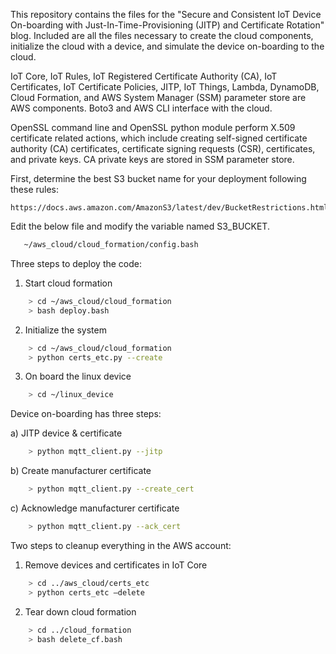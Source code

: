 This repository contains the files for the "Secure and Consistent IoT Device On-boarding with Just-In-Time-Provisioning (JITP) and Certificate Rotation" blog. Included are all the files necessary to create the cloud components, initialize the cloud with a device, and simulate the device on-boarding to the cloud. 

IoT Core, IoT Rules, IoT Registered Certificate Authority (CA), IoT Certificates, IoT Certificate Policies, JITP, IoT Things, Lambda, DynamoDB, Cloud Formation, and AWS System Manager (SSM) parameter store are AWS components. Boto3 and AWS CLI interface with the cloud. 

OpenSSL command line and OpenSSL python module perform X.509 certificate related actions, which include creating self-signed certificate authority (CA) certificates, certificate signing requests (CSR), certificates, and private keys. CA private keys are stored in SSM parameter store.

First, determine the best S3 bucket name for your deployment following these rules:
```
https://docs.aws.amazon.com/AmazonS3/latest/dev/BucketRestrictions.html#bucketnamingrules
```
Edit the below file and modify the variable named S3_BUCKET.
```bash
   ~/aws_cloud/cloud_formation/config.bash
```

Three steps to deploy the code:
1) Start cloud formation
```bash
    > cd ~/aws_cloud/cloud_formation
    > bash deploy.bash
```
2) Initialize the system
```bash
    > cd ~/aws_cloud/cloud_formation
    > python certs_etc.py --create
```
3) On board the linux device
```bash
    > cd ~/linux_device
```
Device on-boarding has three steps:

a) JITP device & certificate
```bash
    > python mqtt_client.py --jitp
```
b) Create manufacturer certificate
```bash
    > python mqtt_client.py --create_cert
```
c) Acknowledge manufacturer certificate
```bash
    > python mqtt_client.py --ack_cert
```

Two steps to cleanup everything in the AWS account:
1) Remove devices and certificates in IoT Core
```bash
    > cd ../aws_cloud/certs_etc
    > python certs_etc —delete
```
2) Tear down cloud formation
```bash
    > cd ../cloud_formation
    > bash delete_cf.bash
```
